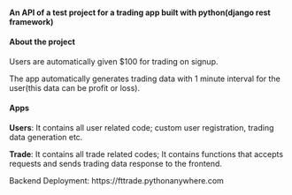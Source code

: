 <h4>An API of a test project for a trading app built with python(django rest framework)</h4>

<h4>About the project</h4>
<p> Users are automatically given $100 for trading on signup.</p>
<p>The app automatically generates trading data with 1 minute interval for the user(this data can be profit or loss).</p>

<h4>Apps</h4>
<p><b>Users</b>: It contains all user related code; custom user registration, trading data generation etc.</p>
<p><b>Trade</b>: It contains all trade related codes; It contains functions that accepts requests and sends trading data response to the frontend.</p>


<p>Backend Deployment: https://fttrade.pythonanywhere.com</p>
